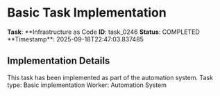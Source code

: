 # Basic Task Implementation

**Task**: **Infrastructure as Code
**ID**: task_0246
**Status**: COMPLETED
**Timestamp\*\*: 2025-09-18T22:47:03.837485

## Implementation Details

This task has been implemented as part of the automation system.
Task type: Basic implementation
Worker: Automation System
